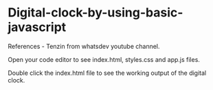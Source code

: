 # Digital-clock-by-using-basic-javascript

References - Tenzin from whatsdev youtube channel.

Open your code editor to see index.html, styles.css and app.js files.

Double click the index.html file to see the working output of the digital clock.
